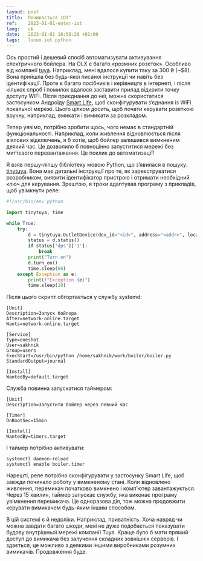 ```yaml
---
layout: post
title:  Починається IOT"
ref:    2023-01-01-enter-iot
lang:   uk
date:   2023-01-01 10:56:28 +02:00
tags:   linux iot python
---
```


Ось простий і дешевий спосіб автоматизувати активування електричного бойлера.
На OLX є багато «розмних розеток». Особливо від компанії
[tuya](https://www.tuya.com/). Наприклад, мені вдалося купити таку за 300 ₴
(~$8). Вона прийшла без будь-якої писаної інструкції чи навіть без
ідентифікації. Проте є багато посібників і керівництв в інтернеті, і після
кількох спроб і помилок вдалося заставити прилад відкрити точку доступу WiFi.
Після приєднання до неї, можна скористатися застосунком Андроїду 
[Smart
Life](https://play.google.com/store/apps/details?id=com.tuya.smartlife&gl=US),
щоб сконфігурувати з’єднання із WiFi локальної мережі. Цього цілком досить, щоб
почати керувати розеткою вручну, наприклад, вмикати і вимикати за розкладом.

Тепер уявімо, потрібно зробити щось, чого немає в стандартній функціональності.
Наприклад, коли живлення відновлюється після віялових відключень, я б хотів, щоб
бойлер залишився вимкненим деякий час. Це дозволило б повноцінно запуститися
мережі без миттєвого перевантаження. Це поклик до автоматизації!

Я взяв першу-ліпшу бібліотеку мовою Python, що з’явилася в пошуку:
[tinytuya](https://pypi.org/project/tinytuya/). Вона має детальні інструкції про
те, як зареєструватися розробником, виявити ідентифікатор пристрою і отримати
необхідний ключ для керування. Зрештою, я трохи адаптував програму з прикладів,
щоб увімкнути реле:

```python
#!/usr/bin/env python

import tinytuya, time

while True:
    try:
        d = tinytuya.OutletDevice(dev_id="<id>", address="<addr>", local_key="<key>", version=3.3)
        status = d.status()
        if status['dps']['1']:
            break
        print("Turn on")
        d.turn_on()
        time.sleep(60)
    except Exception as e:
        print(f"Exception {e}")
        time.sleep(10)
```

Після цього скрипт обгортається у службу systemd:

```
[Unit]
Description=Запуск бойлера
After=network-online.target
Wants=network-online.target

[Service]
Type=oneshot
User=sakhnik
Group=users
ExecStart=/usr/bin/python /home/sakhnik/work/boiler/boiler.py
StandardOutput=journal

[Install]   
WantedBy=default.target
```

Служба повинна запускатися таймером:

```
[Unit]
Description=Запустити бойлер через певний час

[Timer]
OnBootSec=15min

[Install]
WantedBy=timers.target
```

І таймер потрібно активувати:

```
systemctl daemon-reload
systemctl enable boiler.timer
```

Нарешті, реле потрібно сконфігурувати у застосунку Smart Life, щоб завжди
починало роботу у вимкненому стані. Коли відновлено живлення, перемикач
початково вимкнено і комп’ютер завантажується. Через 15 хвилин, таймер запускає
службу, яка виконає програму увімкнення перемикача. Це одноразова дія, тож можна
продовжити керувати вимикачем будь-яким іншим способом.

В цій системі є й недоліки. Наприклад, приватність. Хоча навряд чи можна завдати
багато шкоди, мені не дуже подобається показувати будову внутрішньої мережі
компанії Tuya. Краще було б мати прямий доступ до вимикача без залучення
складних зовнішніх серверів. І здається, це можливо з деякими іншими виробниками
розумних вимикачів. Продовження буде.
